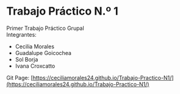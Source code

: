 # Trabajo Práctico N.º 1
Primer Trabajo Práctico Grupal\
Integrantes:
* Cecilia Morales
* Guadalupe Goicochea
* Sol Borja
* Ivana Croxcatto

Git Page: [https://ceciliamorales24.github.io/Trabajo-Practico-N1/](https://ceciliamorales24.github.io/Trabajo-Practico-N1/)







